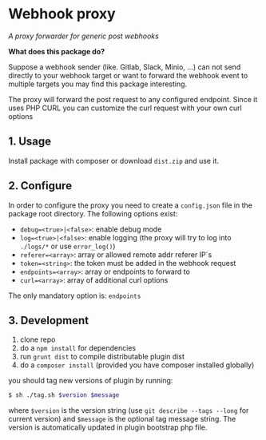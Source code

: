 # Webhook proxy

_A proxy forwarder for generic post webhooks_

**What does this package do?**

Suppose a webhook sender (like. Gitlab, Slack, Minio, ...) can not send directly to your webhook target or want to
forward the webhook event to multiple targets you may find this package interesting.

The proxy will forward the post request to any configured endpoint. Since it uses PHP CURL you can customize
the curl request with your own curl options  


## 1. Usage

Install package with composer or download `dist.zip` and use it.


## 2. Configure

In order to configure the proxy you need to create a `config.json` file in the package root directory.
The following options exist:

- `debug=<true>|<false>`: enable debug mode
- `log=<true>|<false>`: enable logging (the proxy will try to log into `./logs/*` or use `error_log()`)
- `referer=<array>`: array or allowed remote addr referer IP´s
- `token=<string>`: the token must be added in the webhook request
- `endpoints=<array>`: array or endpoints to forward to
- `curl=<array>`: array of additional curl options

The only mandatory option is: `endpoints`


## 3. Development

1. clone repo
2. do a `npm install` for dependencies
3. run `grunt dist` to compile distributable plugin dist
4. do a `composer install` (provided you have composer installed globally)

you should tag new versions of plugin by running:

```bash
$ sh ./tag.sh $version $message
```

where `$version` is the version string (use `git describe --tags --long` for current version) and
`$message` is the optional tag message string. The version is automatically updated in plugin bootstrap
php file.
